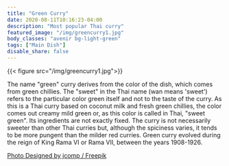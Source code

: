 ```yaml
---
title: "Green Curry"
date: 2020-08-11T10:16:23-04:00
description: "Most popular Thai curry"
featured_image: "/img/greencurry1.jpg"
body_classes: "avenir bg-light-green"
tags: ["Main Dish"]
disable_share: false
---
```


{{< figure src="/img/greencurry1.jpg">}}

The name "green" curry derives from the color of the dish, which comes from green chillies. The "sweet" in the Thai name (wan means 'sweet') refers to the particular color green itself and not to the taste of the curry. As this is a Thai curry based on coconut milk and fresh green chillies, the color comes out creamy mild green or, as this color is called in Thai, "sweet green". Its ingredients are not exactly fixed. The curry is not necessarily sweeter than other Thai curries but, although the spiciness varies, it tends to be more pungent than the milder red curries. Green curry evolved during the reign of King Rama VI or Rama VII, between the years 1908-1926.

[Photo Designed by jcomp / Freepik](http://www.freepik.com)
